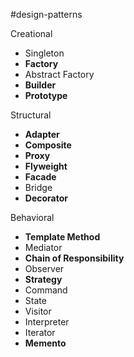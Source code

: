 #design-patterns

Creational

- Singleton
- **Factory**
- Abstract Factory
- **Builder**
- **Prototype**

Structural

- **Adapter**
- **Composite**
- **Proxy**
- **Flyweight**
- **Facade**
- Bridge
- **Decorator**

Behavioral

- **Template Method**
- Mediator
- **Chain of Responsibility**
- Observer
- **Strategy**
- Command
- State
- Visitor
- Interpreter
- Iterator
- **Memento**
